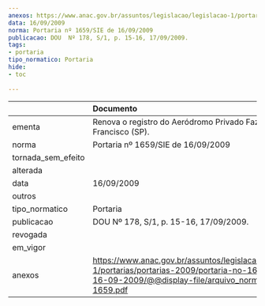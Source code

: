 ```yaml
---
anexos: https://www.anac.gov.br/assuntos/legislacao/legislacao-1/portarias/portarias-2009/portaria-no-1659-sie-de-16-09-2009/@@display-file/arquivo_norma/PA2009-1659.pdf
data: 16/09/2009
norma: Portaria nº 1659/SIE de 16/09/2009
publicacao: DOU  Nº 178, S/1, p. 15-16, 17/09/2009.
tags:
- portaria
tipo_normatico: Portaria
hide: 
- toc 
 
---
```


|                    | Documento                                                                                                                                                         |
|:-------------------|:------------------------------------------------------------------------------------------------------------------------------------------------------------------|
| ementa             | Renova o registro do Aeródromo Privado Fazenda São Francisco (SP).                                                                                                |
| norma              | Portaria nº 1659/SIE de 16/09/2009                                                                                                                                |
| tornada_sem_efeito |                                                                                                                                                                   |
| alterada           |                                                                                                                                                                   |
| data               | 16/09/2009                                                                                                                                                        |
| outros             |                                                                                                                                                                   |
| tipo_normatico     | Portaria                                                                                                                                                          |
| publicacao         | DOU  Nº 178, S/1, p. 15-16, 17/09/2009.                                                                                                                           |
| revogada           |                                                                                                                                                                   |
| em_vigor           |                                                                                                                                                                   |
| anexos             | https://www.anac.gov.br/assuntos/legislacao/legislacao-1/portarias/portarias-2009/portaria-no-1659-sie-de-16-09-2009/@@display-file/arquivo_norma/PA2009-1659.pdf |